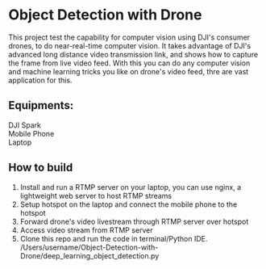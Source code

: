 # Object Detection with Drone
 
This project test the capability for computer vision using DJI's consumer drones, to do near-real-time computer vision. It takes advantage of DJI's advanced long distance video transmission link, and shows how to capture the frame from live video feed. With this you can do any computer vision and machine learning tricks you like on drone's video feed, thre are vast application for this.  
  
## Equipments:  
DJI Spark  
Mobile Phone  
Laptop  
  
## How to build  
1. Install and run a RTMP server on your laptop, you can use nginx, a lightweight web server to host RTMP streams
2. Setup hotspot on the laptop and connect the mobile phone to the hotspot  
3. Forward drone's video livestream through RTMP server over hotspot  
4. Access video stream from RTMP server  
5. Clone this repo and run the code in terminal/Python IDE.   
   /Users/username/Object-Detection-with-Drone/deep_learning_object_detection.py


